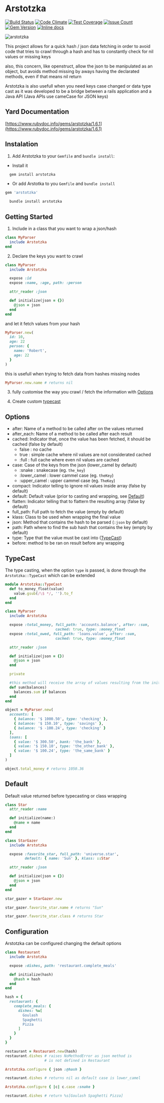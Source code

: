 Arstotzka
========
[![Build Status](https://circleci.com/gh/darthjee/arstotzka.svg?style=shield)](https://circleci.com/gh/darthjee/arstotzka)
[![Code Climate](https://codeclimate.com/github/darthjee/arstotzka/badges/gpa.svg)](https://codeclimate.com/github/darthjee/arstotzka)
[![Test Coverage](https://codeclimate.com/github/darthjee/arstotzka/badges/coverage.svg)](https://codeclimate.com/github/darthjee/arstotzka/coverage)
[![Issue Count](https://codeclimate.com/github/darthjee/arstotzka/badges/issue_count.svg)](https://codeclimate.com/github/darthjee/arstotzka)
[![Gem Version](https://badge.fury.io/rb/arstotzka.svg)](https://badge.fury.io/rb/arstotzka)
[![Inline docs](http://inch-ci.org/github/darthjee/arstotzka.svg)](http://inch-ci.org/github/darthjee/arstotzka)

![arstotzka](https://raw.githubusercontent.com/darthjee/arstotzka/master/arstotzka.jpg)

This project allows for a quick hash / json data fetching in order to avoid code
that tries to crawl through a hash and has to constantly check for nil values or missing keys

also, this concern, like openstruct, allow the json to be manipulated as an object, but
avoids method missing by aways having the declarated methods, even if that means nil return

Arstotzka is also usefull when you need keys case changed or data type cast as it was developed
to be a bridge between a rails application and a Java API (Java APIs use cameCase for
JSON keys)

Yard Documentation
-------------------
[https://www.rubydoc.info/gems/arstotzka/1.6.1](https://www.rubydoc.info/gems/arstotzka/1.6.1)

Instalation
---------------
1. Add Arstotzka to your `Gemfile` and `bundle install`:
  - Install it

```ruby
  gem install arstotzka
```

- Or add Arstotka to you `Gemfile` and `bundle install`

```ruby
gem 'arstotzka'
```

```bash
  bundle install arstotzka
```

Getting Started
---------------
1. Include in a class that you want to wrap a json/hash

```ruby
class MyParser
  include Arstotzka
end
```

2. Declare the keys you want to crawl

```ruby
class MyParser
  include Arstotzka

  expose :id
  expose :name, :age, path: :person

  attr_reader :json

  def initialize(json = {})
    @json = json
  end
end

```

and let it fetch values from your hash


```ruby
MyParser.new(
  id: 10,
  age: 22
  person: {
    name: 'Robert',
    age: 22
  }
)
```

this is usefull when trying to fetch data from hashes missing nodes

```ruby
MyParser.new.name # returns nil
```

3. fully customise the way you crawl / fetch the information with [Options](#options)

4. Create custom [typecast](#TypeCast)

Options
-------
- after: Name of a method to be called after on the values returned
- after_each: Name of a method to be called after each result
- cached: Indicator that, once the value has been fetched, it should be cached (false by default)
  - false : no cache
  - true : simple cache where nil values are not considerated cached
  - :full : full cache where even nil values are cached
- case: Case of the keys from the json (lower_camel by default)
  - :snake : snakecase (eg. `the_key`)
  - :lower_camel : lower cammel case (eg. `theKey`)
  - :upper_camel : upper cammel case (eg. `TheKey`)
- compact: Indicator telling to ignore nil values inside array (false by default)
- default: Default value (prior to casting and wrapping, see [Default](#default))
- flatten: Indicator telling that to flattern the resulting array (false by default)
- full_path: Full path to fetch the value (empty by default)
- klass: Class to be used when wrapping the final value
- json: Method that contains the hash to be parsed (`:json` by default)
- path: Path where to find the sub hash that contains the key (empty by default)
- type: Type that the value must be cast into ([TypeCast](#typecast))
- before: method to be ran on result before any wrapping

## TypeCast
The type casting, when the option `type` is passed, is done through the `Arstotzka::TypeCast` which can
be extended

```ruby
module Arstotzka::TypeCast
  def to_money_float(value)
    value.gsub(/\$ */, '').to_f
  end
end
```

```ruby
class MyParser
  include Arstotzka

  expose :total_money, full_path: 'accounts.balance', after: :sum,
                       cached: true, type: :money_float
  expose :total_owed, full_path: 'loans.value', after: :sum,
                       cached: true, type: :money_float

  attr_reader :json

  def initialize(json = {})
    @json = json
  end

  private

  #this method will receive the array of values resulting from the initial mapping
  def sum(balances)
    balances.sum if balances
  end
end
```

```ruby
object = MyParser.new(
  accounts: [
    { balance: '$ 1000.50', type: 'checking' },
    { balance: '$ 150.10', type: 'savings' },
    { balance: '$ -100.24', type: 'checking' }
  ],
  loans: [
    { value: '$ 300.50', bank: 'the_bank' },
    { value: '$ 150.10', type: 'the_other_bank' },
    { value: '$ 100.24', type: 'the_same_bank' }
  ]
)

object.total_money # returns 1050.36
```

## Default
Default value returned before typecasting or class wrapping

```ruby
class Star
  attr_reader :name

  def initialize(name:)
    @name = name
  end
end

class StarGazer
  include Arstotzka

  expose :favorite_star, full_path: 'universe.star',
         default: { name: 'Sun' }, klass: ::Star

  attr_reader :json

  def initialize(json = {})
    @json = json
  end
end

```

```ruby
star_gazer = StarGazer.new

star_gazer.favorite_star.name # returns "Sun"

star_gazer.favorite_star.class # returns Star
```

Configuration
-------------
Arstotzka can be configured changing the default options

```ruby
class Restaurant
  include Arstotzka

  expose :dishes, path: 'restaurant.complete_meals'

  def initialize(hash)
    @hash = hash
  end
end

hash = {
  restaurant: {
    complete_meals: {
      dishes: %w[
        Goulash
        Spaghetti
        Pizza
      ]
    }
  }
}

restaurant = Restaurant.new(hash)
restaurant.dishes # raises NoMethodError as json method is
                  # is not defined in Restaurant

Arstotzka.configure { json :@hash }

restaurant.dishes # returns nil as default case is lower_camel

Arstotzka.configure { |c| c.case :snake }

restaurant.dishes # return %s[Goulash Spaghetti Pizza]
```
